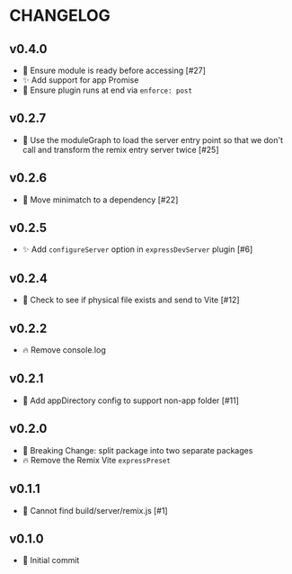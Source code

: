 # CHANGELOG

## v0.4.0

- 🐛 Ensure module is ready before accessing [#27]
- ✨ Add support for app Promise
- 🔨 Ensure plugin runs at end via `enforce: post`

## v0.2.7

- 🐛 Use the moduleGraph to load the server entry point so that we don't call and transform the remix entry server twice [#25]

## v0.2.6

- 🐛 Move minimatch to a dependency [#22]

## v0.2.5

- ✨ Add `configureServer` option in `expressDevServer` plugin [#6]

## v0.2.4

- 🐛 Check to see if physical file exists and send to Vite [#12]

## v0.2.2

- 🔥 Remove console.log

## v0.2.1

- 🐛 Add appDirectory config to support non-app folder [#11]

## v0.2.0

- 🚨 Breaking Change: split package into two separate packages
- 🔥 Remove the Remix Vite `expressPreset`

## v0.1.1

- 🐛 Cannot find build/server/remix.js [#1]

## v0.1.0

- 🎉 Initial commit
